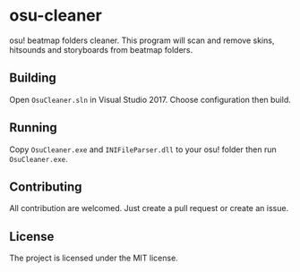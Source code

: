 # osu-cleaner

osu! beatmap folders cleaner. This program will scan and remove skins, hitsounds and storyboards from beatmap folders.

## Building

Open ```OsuCleaner.sln``` in Visual Studio 2017. Choose configuration then build.

## Running

Copy ```OsuCleaner.exe``` and ```INIFileParser.dll``` to your osu! folder then run ```OsuCleaner.exe```.

## Contributing

All contribution are welcomed. Just create a pull request or create an issue.

## License

The project is licensed under the MIT license.
